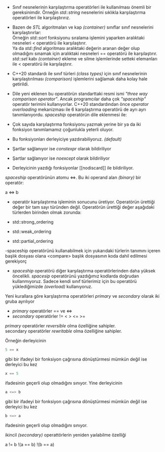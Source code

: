 - Sınıf nesnelerinin karşılaştırma operatörleri ile kullanılması önemli bir gereksinimdir. Örneğin _std::string_ nesnelerini sıklıkla karşılaştırma operatörleri ile karşılaştırırız. 
- Bazen de _STL_ algoritmaları ve kap _(container)_ sınıflar sınıf nesnelerini karşılaştırırlar:<br>
Örneğin _std::sort_ fonksiyonu sıralama işlemini yaparken aralıktaki nesneleri < operatörü ile karşılaştırır. <br>
Ya da _std::find_ algoritması aralıktaki değerin aranan değer olup olmadığını sınamak için aralıktaki nesneleri == operatörü ile karşılaştırır.<br>
_std::set_ kabı _(container)_ ekleme ve silme işlemlerinde setteki elemanları ile < operatörü ile karşılaştırır. 

- C++20 standardı ile sınıf türleri _(class types)_ için sınıf nesnelerinin karşılaştırılması _(comparison)_ işlemlerini sağlamak daha kolay hale getirildi.
- Dile yeni eklenen bu operatörün standarttaki resmi ismi _"three way comparison operator"_. Ancak programcılar daha çok _"spaceship"_ operatör terimini kullanıyorlar.
C++20 standardından önce _operator overloading_ mekanizması ile 6 karşılaştırma operatörü de ayrı ayrı tanımlanıyordu.
_spaceship_ operatörün dile eklenmesi ile: 
- Çok sayıda karşılaştırma fonksiyonu yazmak yerine bir ya da iki fonksiyon tanımlamamız çoğunlukla yeterli oluyor.
- Bu fonksiyonları derleyiciye yazdırabiliyoruz. _(default)_
- Şartlar sağlanıyor ise _constexpr_ olarak bildiriliyor
- Şartlar sağlanıyor ise _noexcept_ olarak bildiriliyor
- Derleyicinin yazdığı fonksiyonlar [[nodiscard]] ile bildiriliyor.

_spaceship_ operatörünün atomu \<=\>. Bu iki operand alan _(binary)_ bir operatör:

 a <=> b

- operatör karşılaştırma işleminin sonucunu üretiyor. Operatörün ürettiği değer bir tam sayı türünden değil. Operatörün ürettiği değer aşağıdaki türlerden birinden olmak zorunda: 

- std::strong_ordering
- std::weak_ordering
- std::partial_ordering

-spaceship operatörünü kullanabilmek için yukarıdaki türlerin tanımını içeren başlık dosyası olana \<compare> başlık dosyasının koda dahil edilmesi gerekiyorç 
- _spaceship_ operatörü diğer karşılaştırma operatörlerinden daha yüksek öncelikli.
_spacesip_ operatörünü yazdığımız kodlarda doğrudan kullanmıyoruz. Sadece kendi sınıf türlerimiz için bu operatörü yüklediğimizde _(overload)_ kullanıyoruz.

Yeni kurallara göre karşlaştırma operatörleri _primary_ ve _secondary_ olarak iki gruba ayrılıyor

- _primary_ operatörler			== ve   <=>
- _secondary_ operatörler		!= < > <= >=

_primary_ operatörler			_reversible_ olma özelliğine sahipler.<br>
secondary operatörler		_rewritable_ olma özelliğine sahipler. <br>

Örneğin derleyicinin <br>

```cpp
5 == x
```		

gibi bir ifadeyi bir fonksiyon çağrısına dönüştürmesi mümkün değil ise derleyici bu kez <br>

```cpp
x == 5
``` 

ifadesinin geçerli olup olmadığını sınıyor. Yine derleyicinin <br> 
```cpp
a <=> b
```  
gibi bir ifadeyi bir fonksiyon çağrısına dönüştürmesi mümkün değil ise derleyici bu kez
```cpp
b <=> a
```
ifadesinin geçerli olup olmadığını sınıyor. <vr>

ikincil _(secondary)_ operattörlerin yeniden yaılabilme özelliği

a != b     !(a == b)    !(b == a)

<!---
operator <=>  

sadece <=> operatörünü default dersek == opratörünü de default etmiş oluyoruz. (implicitly generated)
ancak kendimizi <=> op.nü yazarsak derleyici == operatörünü bizim için default etmiyor.
Sınıfın veri elemanlarının sınıf tanımı içinde bildirilme sırası önem taşıyor

şöyle bir ifade olsun:

x <= y

eğer derleyici <= operatörünü bulamaz ise

(x <=> y) <= 0
0 <= (y <=> x)




--->
